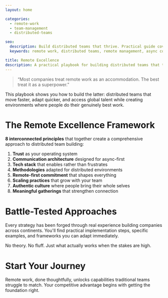 ```yaml
---
layout: home

categories:
  - remote-work
  - team-management
  - distributed-teams

seo:
  description: Build distributed teams that thrive. Practical guide covering trust, communication, tech stack, and scaling for remote-first organizations. Battle-tested approaches from 20+ years experience.
  keywords: remote work, distributed teams, remote management, async communication, remote leadership, team scaling, remote culture, trust building, remote-first

title: Remote Excellence
description: A practical playbook for building distributed teams that thrive through trust, intentional communication, and human connection while embracing technical simplicity.
---
```


> “Most companies treat remote work as an accommodation. The best treat it as a superpower.”

This playbook shows you how to build the latter: distributed teams that move faster, adapt quicker, and access global talent while creating environments where people do their genuinely best work.

# The Remote Excellence Framework

**8 interconnected principles** that together create a comprehensive approach to distributed team building:

1. **Trust** as your operating system
2. **Communication architecture** designed for async-first
3. **Tech stack** that enables rather than frustrates
4. **Methodologies** adapted for distributed environments
5. **Remote-first commitment** that shapes everything
6. **Scaling practices** that grow with your team
7. **Authentic culture** where people bring their whole selves
8. **Meaningful gatherings** that strengthen connection

# Battle-Tested Approaches

Every strategy has been forged through real experience building companies across continents. You'll find practical implementation steps, specific examples, and frameworks you can adapt immediately.

No theory. No fluff. Just what actually works when the stakes are high.

# Start Your Journey

Remote work, done thoughtfully, unlocks capabilities traditional teams struggle to match. Your competitive advantage begins with getting the foundation right.
